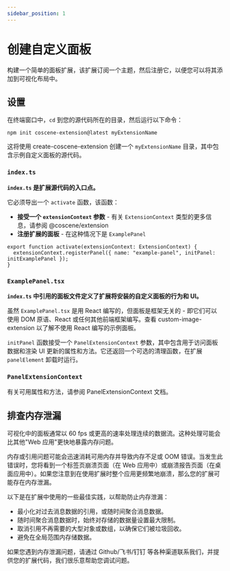 ```yaml
---
sidebar_position: 1
---
```


# 创建自定义面板

构建一个简单的面板扩展，该扩展订阅一个主题，然后注册它，以便您可以将其添加到可视化布局中。

## 设置

在终端窗口中，`cd` 到您的源代码所在的目录，然后运行以下命令：

```
npm init coscene-extension@latest myExtensionName
```

这将使用 create-coscene-extension 创建一个 `myExtensionName` 目录，其中包含示例自定义面板的源代码。

### `index.ts`

**`index.ts` 是扩展源代码的入口点。**

它必须导出一个 `activate` 函数，该函数：

* **接受一个 `extensionContext` 参数** - 有关 `ExtensionContext` 类型的更多信息，请参阅 @coscene/extension
* **注册扩展的面板** - 在这种情况下是 `ExamplePanel`  
```  
export function activate(extensionContext: ExtensionContext) {  
  extensionContext.registerPanel({ name: "example-panel", initPanel: initExamplePanel });  
}  
```

### `ExamplePanel.tsx`

**`index.ts` 中引用的面板文件定义了扩展将安装的自定义面板的行为和 UI。**

虽然 `ExamplePanel.tsx` 是用 React 编写的，但面板是框架无关的 - 即它们可以使用 DOM 原语、React 或任何其他前端框架编写。查看 custom-image-extension 以了解不使用 React 编写的示例面板。

`initPanel` 函数接受一个 `PanelExtensionContext` 参数，其中包含用于访问面板数据和渲染 UI 更新的属性和方法。它还返回一个可选的清理函数，在扩展 `panelElement` 卸载时运行。

### `PanelExtensionContext`

有关可用属性和方法，请参阅 PanelExtensionContext 文档。

## 排查内存泄漏

可视化中的面板通常以 60 fps 或更高的速率处理连续的数据流。这种处理可能会比其他"Web 应用"更快地暴露内存问题。

内存或引用问题可能会迅速消耗可用内存并导致内存不足或 OOM 错误。当发生此错误时，您将看到一个标签页崩溃页面（在 Web 应用中）或崩溃报告页面（在桌面应用中）。如果您注意到在使用扩展时整个应用更频繁地崩溃，那么您的扩展可能存在内存泄漏。

以下是在扩展中使用的一些最佳实践，以帮助防止内存泄漏：

* 最小化对过去消息数据的引用，或随时间聚合消息数据。
* 随时间聚合消息数据时，始终对存储的数据量设置最大限制。
* 取消引用不再需要的大型对象或数组，以确保它们被垃圾回收。
* 避免在全局范围内存储数据。

如果您遇到内存泄漏问题，请通过 Github/飞书/钉钉 等各种渠道联系我们，并提供您的扩展代码，我们很乐意帮助您调试问题。
